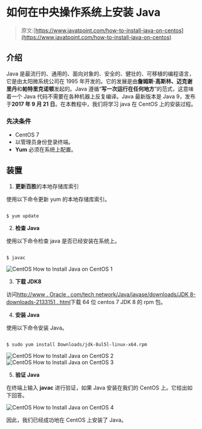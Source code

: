 # 如何在中央操作系统上安装 Java

> 原文:[https://www.javatpoint.com/how-to-install-java-on-centos](https://www.javatpoint.com/how-to-install-java-on-centos)

## 介绍

Java 是最流行的、通用的、面向对象的、安全的、健壮的、可移植的编程语言，它是由太阳微系统公司在 1995 年开发的。它的发展是由**詹姆斯·高斯林、迈克谢里丹**和**帕特里克诺顿**发起的。Java 遵循“**写一次运行在任何地方**”的范式，这意味着一个 Java 代码不需要在各种机器上反复编译。Java 最新版本是 Java 9，发布于**2017 年 9 月 21 日**。在本教程中，我们将学习 java 在 CentOS 上的安装过程。

### 先决条件

*   CentOS 7
*   以管理员身份登录终端。
*   **Yum** 必须在系统上配置。

## 装置

1) **更新百胜**的本地存储库索引

使用以下命令更新 yum 的本地存储库索引。

```

$ yum update

```

2) **检查 Java**

使用以下命令检查 java 是否已经安装在系统上。

```

$ javac

```

![CentOS How to Install Java on CentOS 1](../Images/e01bc59a3055761cd4f0a6e814067098.png)

3) **下载 JDK8**

访问[http://www . Oracle . com/tech network/Java/javase/downloads/JDK 8-downloads-2133151 . html](http://www.oracle.com/technetwork/java/javase/downloads/jdk8-downloads-2133151.html)下载 64 位 centos 7 JDK 8 的 rpm 包。

4) **安装 Java**

使用以下命令安装 Java。

```

$ sudo yum install Downloads/jdk-8ul5l-linux-x64.rpm

```

![CentOS How to Install Java on CentOS 2](../Images/4961ae09151861cdaa4978d935d1334a.png)
![CentOS How to Install Java on CentOS 3](../Images/f772a4464c12d84b89a346f6f95003f6.png)

5) **验证 Java**

在终端上输入 **javac** 进行验证，如果 Java 安装在我们的 CentOS 上。它给出如下回答。

![CentOS How to Install Java on CentOS 4](../Images/8bc0447f8fbec3bc71eacfe06fa4f35c.png)

因此，我们已经成功地在 CentOS 上安装了 Java。